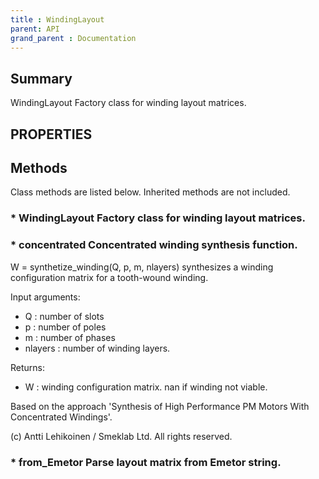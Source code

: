 ```yaml
---
title : WindingLayout
parent: API
grand_parent : Documentation
---
```

## Summary
WindingLayout Factory class for winding layout matrices.
## PROPERTIES
## Methods
Class methods are listed below. Inherited methods are not included.
### * WindingLayout Factory class for winding layout matrices.

### * concentrated Concentrated winding synthesis function.

W = synthetize_winding(Q, p, m, nlayers) synthesizes a winding
configuration matrix for a tooth-wound winding.

Input arguments:
- Q : number of slots
- p : number of poles
- m : number of phases
- nlayers : number of winding layers.

Returns:
- W : winding configuration matrix. nan if winding not viable.

Based on the approach 'Synthesis of High Performance PM Motors With
Concentrated Windings'.

(c) Antti Lehikoinen / Smeklab Ltd. All rights reserved.

### * from_Emetor Parse layout matrix from Emetor string.

